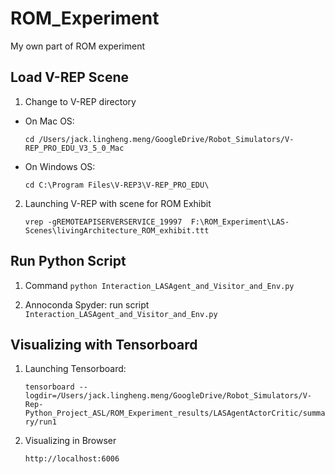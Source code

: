 # ROM_Experiment
My own part of ROM experiment

## Load V-REP Scene
1. Change to V-REP directory
  * On Mac OS:
   
       `cd /Users/jack.lingheng.meng/GoogleDrive/Robot_Simulators/V-REP_PRO_EDU_V3_5_0_Mac`
  * On Windows OS:
  
       `cd C:\Program Files\V-REP3\V-REP_PRO_EDU\`

2. Launching V-REP with scene for ROM Exhibit

   `vrep -gREMOTEAPISERVERSERVICE_19997  F:\ROM_Experiment\LAS-Scenes\livingArchitecture_ROM_exhibit.ttt`

## Run Python Script

  1. Command
     `python Interaction_LASAgent_and_Visitor_and_Env.py`
  
  2. Annoconda Spyder: run script `Interaction_LASAgent_and_Visitor_and_Env.py`

## Visualizing with Tensorboard
1. Launching Tensorboard:

   `tensorboard --logdir=/Users/jack.lingheng.meng/GoogleDrive/Robot_Simulators/V-Rep-Python_Project_ASL/ROM_Experiment_results/LASAgentActorCritic/summary/run1`
2. Visualizing in Browser 

   `http://localhost:6006`
